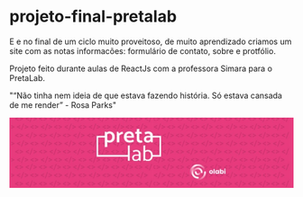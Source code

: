 # projeto-final-pretalab

E e no final de um ciclo muito proveitoso, de muito aprendizado criamos um site com as notas informacões: formulário de contato, sobre e protfólio.

Projeto feito durante aulas de ReactJs com a professora Simara para o PretaLab.

"“Não tinha nem ideia de que estava fazendo história. Só estava cansada de me render” - Rosa Parks"

![this is an image](./src/assets/pretalab.jfif)
